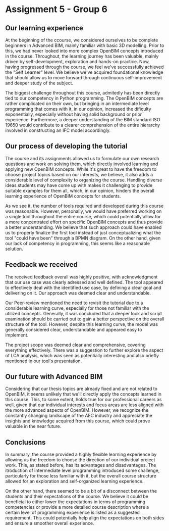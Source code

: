 # Assignment 5 - Group 6

## Our learning experience  
At the beginning of the ccourse, we considered ourselves to be complete beginners in Advanced BIM, mainly familiar with basic 3D modelling. Prior to this, we had never looked into more complex OpenBIM concepts introduced in the course. Throughout, the learning journey has been valuable, mainly driven by self-development, exploration and hands-on practice.
Now, having progressed through the course, we feel we've successfully achieved the "Self Learner" level. We believe we've acquired foundational knowledge that should allow us to move forward through continuous self-improvement and deeper study of the subject.

The biggest challenge throughout this course, admitedly has been directly tied to our competency in Python programming. The OpenBIM concepts are rather complicated on their own, but bringing in an intermediate level programming that comes with it, in our opinion, increased the dificulty exponentially, especially without having solid background or prior experience. Furthermore, a deeper understanding of the BIM standard ISO 19650 would contribute to a clearer comprehension of the entire hierarchy involved in constructing an IFC model accordingly.

## Our process of developing the tutorial  
The course and its assignments allowed us to formulate our own research questions and work on solving them, which directly involved learning and applying new OpenBIM concepts. While it's great to have the freedom to choose project topics based on our interests, we believe, it also adds a considerable level of complexity to organizing the course. Handling diverse ideas students may have come up with makes it challenging to provide suitable examples for them all, which, in our opinion, hinders the overall learning experience of OpenBIM concepts for students.

As we see it, the number of tools required and developed during this course was reasonable. However, personally, we would have preferred working on a single tool throughout the entire course, which could potentially allow for a more concentrated effort on specific OpenBIM concepts and thus provide a better understanding. We believe that such approach could have enabled us to properly finalize the first tool instead of just conceptualizing what the tool "could have been" through a BPMN diagram. On the other hand, given our lack of competency in programming, this seems like a reasonable solution.

## Feedback we received  
The received feedback overall was highly positive, with acknowledgment that our use case was clearly adressed and well defined. The tool appeared to effectively deal with the identified use case, by defining a clear goal and delivering on it. Our approach was deemed clear and understandable. 

Our Peer-review mentioned the need to revisit the tutorial due to a considerable learning curve, especially for those not familiar with the utilized concepts. Generally, it was concluded that a deeper look and script examination should be carried out to gain a better perspective on the overall structure of the tool. However, despite this learning curve, the model was generally considered clear, understandable and appeared easy to implement.

The project scope was deemed clear and comprehensive, covering everything effectively. There was a suggestion to further explore the aspect of LCA analysis, which was seen as potentially interesting and also briefly mentioned in our tool's presentation.

## Our future with Advanced BIM  
Considering that our thesis topics are already fixed and are not related to OpenBIM, it seems unlikely that we'll directly apply the concepts learned in this course. This, to some extent, holds true for our professional careers as well, given that our individual interests and focus areas are less aligned with the more advanced aspects of OpenBIM. However, we recognize the constantly changing landscape of the AEC industry and appreciate the insights and knowledge acquired from this course, which could prove valuable in the near future.

## Conclusions  
In summary, the course provided a highly flexible learning experience by allowing us the freedom to choose the direction of our individual project work. This, as stated before, has its advantages and disadvantages. The itroduction of intermediate level programming introduced some challenge, particularly for those less familiar with it, but the overall course structure allowed for an exploration and self-organized learning experience.   

On the other hand, there seemed to be a bit of a disconnect between the students and their expectations of the course. We believe it could be beneficial to either lower the expectations in terms of programming competencies or provide a more detailed course description where a certain level of programming experience is listed as a suggested requirement. This could potentially help align the expectations on both sides and ensure a smoother overall experience.



